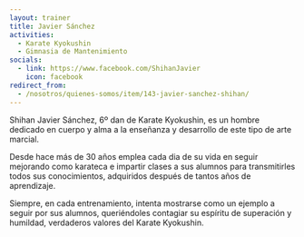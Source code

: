 ```yaml
---
layout: trainer
title: Javier Sánchez
activities:
  - Karate Kyokushin
  - Gimnasia de Mantenimiento
socials:
  - link: https://www.facebook.com/ShihanJavier
    icon: facebook
redirect_from:
  - /nosotros/quienes-somos/item/143-javier-sanchez-shihan/
---
```

<p>Shihan Javier Sánchez, 6º dan de Karate Kyokushin, es un hombre dedicado en cuerpo y alma a la enseñanza y desarrollo de este tipo de arte marcial.</p>

<p>Desde hace más de 30 años emplea cada dia de su vida en seguir mejorando como
karateca e impartir clases a sus alumnos para transmitirles todos sus
conocimientos, adquiridos después de tantos años de aprendizaje.</p>

<p>Siempre, en cada entrenamiento, intenta mostrarse como un ejemplo a seguir por sus alumnos, queriéndoles contagiar su espíritu de superación y humildad, verdaderos valores del Karate Kyokushin.</p>
